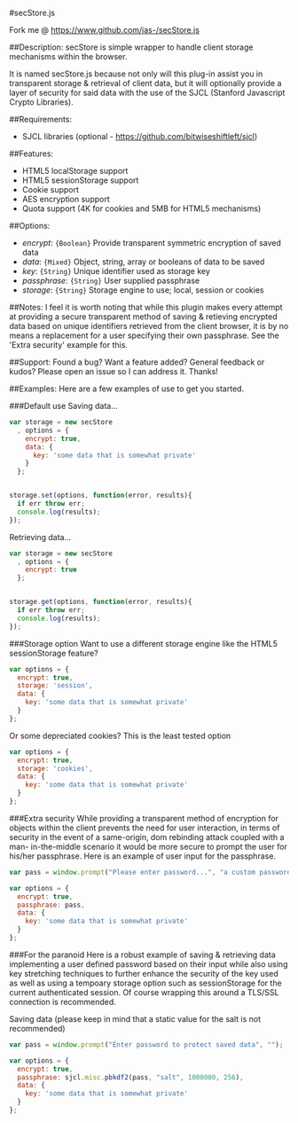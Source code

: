 #secStore.js

  Fork me @ https://www.github.com/jas-/secStore.js

##Description:
secStore is simple wrapper to handle client storage mechanisms
within the browser.

It is named secStore.js because not only will this plug-in assist
you in transparent storage & retrieval of client data, but it
will optionally provide a layer of security for said data with
the use of the SJCL (Stanford Javascript Crypto Libraries).

##Requirements:
* SJCL libraries (optional - https://github.com/bitwiseshiftleft/sjcl)

##Features:
* HTML5 localStorage support
* HTML5 sessionStorage support
* Cookie support
* AES encryption support
* Quota support (4K for cookies and 5MB for HTML5 mechanisms)

##Options:
* _encrypt_: `{Boolean}` Provide transparent symmetric encryption of saved data
* _data_: `{Mixed}` Object, string, array or booleans of data to be saved
* _key_: `{String}` Unique identifier used as storage key
* _passphrase_: `{String}` User supplied passphrase
* _storage_: `{String}` Storage engine to use; local, session or cookies

##Notes:
I feel it is worth noting that while this plugin makes every
attempt at providing a secure transparent method of saving &
retieving encrypted data based on unique identifiers retrieved
from the client browser, it is by no means a replacement for
a user specifying their own passphrase. See the 'Extra security'
example for this.

##Support:
Found a bug? Want a feature added? General feedback or kudos? Please open
an issue so I can address it. Thanks!

##Examples:
Here are a few examples of use to get you started.

###Default use
Saving data...

```javascript
var storage = new secStore
  , options = {
    encrypt: true,
    data: {
      key: 'some data that is somewhat private'
    }
  };


storage.set(options, function(error, results){
  if err throw err;
  console.log(results);
});
```

Retrieving data...

```javascript
var storage = new secStore
  , options = {
    encrypt: true
  };


storage.get(options, function(error, results){
  if err throw err;
  console.log(results);
});
```

###Storage option
Want to use a different storage engine like the HTML5 sessionStorage feature?

```javascript
var options = {
  encrypt: true,
  storage: 'session',
  data: {
    key: 'some data that is somewhat private'
  }
};
```

Or some depreciated cookies? This is the least tested option

```javascript
var options = {
  encrypt: true,
  storage: 'cookies',
  data: {
    key: 'some data that is somewhat private'
  }
};
```

###Extra security
While providing a transparent method of encryption for objects within
the client prevents the need for user interaction, in terms of security
in the event of a same-origin, dom rebinding attack coupled with a man-
in-the-middle scenario it would be more secure to prompt the user
for his/her passphrase. Here is an example of user input for the passphrase.

```javascript
var pass = window.prompt("Please enter password...", "a custom password");

var options = {
  encrypt: true,
  passphrase: pass,
  data: {
    key: 'some data that is somewhat private'
  }
};
```

###For the paranoid
Here is a robust example of saving & retrieving data implementing a user
defined password based on their input while also using key stretching
techniques to further enhance the security of the key used as well as using
a tempoary storage option such as sessionStorage for the current authenticated
session. Of course wrapping this around a TLS/SSL connection is recommended.


Saving data (please keep in mind that a static value for the salt is not recommended)

```javascript
var pass = window.prompt("Enter password to protect saved data", "");

var options = {
  encrypt: true,
  passphrase: sjcl.misc.pbkdf2(pass, "salt", 1000000, 256),
  data: {
    key: 'some data that is somewhat private'
  }
};
```
